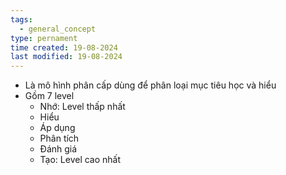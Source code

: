 ```yaml
---
tags:
  - general_concept
type: pernament
time created: 19-08-2024
last modified: 19-08-2024
---
```

- Là mô hình phân cấp dùng để phân loại mục tiêu học và hiểu
- Gồm 7 level
	- Nhớ: Level thấp nhất
	- Hiểu
	- Áp dụng
	- Phân tích
	- Đánh giá
	- Tạo: Level cao nhất